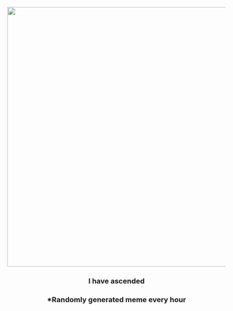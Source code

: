 <p align="center">
        <img src="https://i.redd.it/uwtertvs0gg91.jpg" width="600" height="600">
        </p>
        <h3 align="center">I have ascended</h3>
        <h3 align="center">*Randomly generated meme every hour</h3>
    